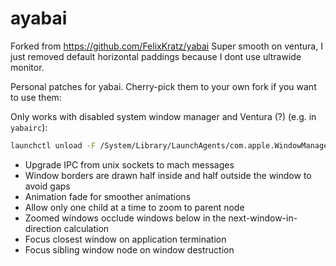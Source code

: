 # ayabai

Forked from https://github.com/FelixKratz/yabai
Super smooth on ventura, I just removed default horizontal paddings because I dont use ultrawide monitor.

Personal patches for yabai. Cherry-pick them to your own fork if you want to use them:

Only works with disabled system window manager and Ventura (?) (e.g. in `yabairc`):
```bash
launchctl unload -F /System/Library/LaunchAgents/com.apple.WindowManager.plist > /dev/null 2>&1 &
```

- Upgrade IPC from unix sockets to mach messages
- Window borders are drawn half inside and half outside the window to avoid gaps
- Animation fade for smoother animations
- Allow only one child at a time to zoom to parent node
- Zoomed windows occlude windows below in the next-window-in-direction calculation
- Focus closest window on application termination
- Focus sibling window node on window destruction

